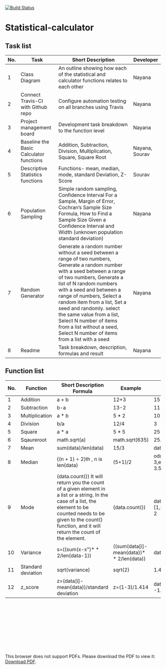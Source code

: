 [![Build Status](https://travis-ci.com/nt27web/statistical-calculator.svg?branch=main)](https://travis-ci.com/github/nt27web/statistical-calculator)

# Statistical-calculator

## Task list
No. |Task | Short Description | Developer 
------- | --------------- | ---------- | ----------- | 
1| Class Diagram | An outline showing how each of the statistical and calculator functions relates to each other | Nayana 
2| Connect Travis-CI with Github repo | Configure automation testing on all branches using Travis | Nayana
3| Project management board | Development task breakdown to the function level | Nayana
4| Baseline the Basic Calculator functions | Addition, Subtraction, Division, Multiplication, Square, Square Root | Nayana, Sourav
5| Descriptive Statistics functions | Functions- mean, median, mode, standard Deviation, Z-Score | Sourav
6| Population Sampling | Simple random sampling, Confidence Interval For a Sample, Margin of Error, Cochran’s Sample Size Formula, How to Find a Sample Size Given a Confidence Interval and Width (unknown population standard deviation) | Nayana
7| Random Generator | Generate a random number without a seed between a range of two numbers, Generate a random number with a seed between a range of two numbers, Generate a list of N random numbers with a seed and between a range of numbers, Select a random item from a list, Set a seed and randomly. select the same value from a list, Select N number of items from a list without a seed, Select N number of items from a list with a seed | Nayana
8| Readme | Task breakdown, description, formulas and result | Nayana

## Function list
No. | Function | Short Description  Formula | Example | Result 
------- | --------------- | ---------- | ----------- | ----------- | 
1 | Addition | a + b | 12+3 | 15
2 | Subtraction| b-a | 13-2 | 11
3 | Multiplication| a * b |5 * 2 | 10
4 | Division | b/a | 12/4 | 3
5 | Square | a * a | 5 * 5 | 25
6 | Sqaureroot | math.sqrt(a)| math.sqrt(635)| 25.19920633
7 | Mean | sum(data)/len(data)| 15/3 |data=[1,2,3,4,5] 3
8 | Median |  {(n + 1) ÷ 2}th , n is len(data)| (5+1)/2 |odd:data=[1,2,3,4,5] 3,even:[1,2,3,4,5,6] 3.5 
9 | Mode | (data.count()) It will return you the count of a given element in a list or a string. In the case of a list, the element to be counted needs to be given to the count() function, and it will return the count of the element. | (data.count()) |data=[1,2,5,1,2,3,6,2,9,10,2] 2
10 | Variance | s=((sum(x-x")* * 2/len(data-1))|((sum(data[i]-mean(data))* * 2/len(data))| data=[1,2,3,4,5] 2
11 | Standard deviation | sqrt(variance) | sqrt(2) | 1.414
12 | z_score | z=(data[i]-mean(data))/standard deviation | z=(1-3)/1.414 |data=[1,2,3,4,5] -1.414


<object data="Diagram_Nayana.pdf" type="application/pdf" width="700px" height="700px">
    <embed src="Diagram_Nayana.pdf">
        <p>This browser does not support PDFs. Please download the PDF to view it: <a href="Diagram_Nayana.pdf">Download PDF</a>.</p>
    </embed>
</object>



